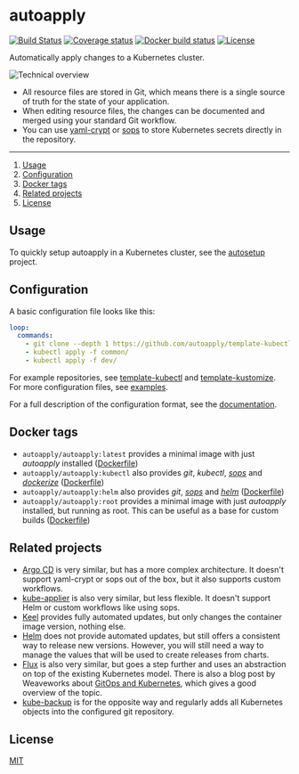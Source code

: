 # autoapply

[![Build Status](https://img.shields.io/travis/autoapply/autoapply.svg?style=flat-square)](https://travis-ci.org/autoapply/autoapply) [![Coverage status](https://img.shields.io/coveralls/github/autoapply/autoapply.svg?style=flat-square)](https://coveralls.io/github/autoapply/autoapply) [![Docker build status](https://img.shields.io/docker/build/autoapply/autoapply.svg?style=flat-square)](https://hub.docker.com/r/autoapply/autoapply/) [![License](https://img.shields.io/badge/license-MIT-blue.svg?style=flat-square)](https://github.com/autoapply/autoapply/blob/master/LICENSE)

Automatically apply changes to a Kubernetes cluster.

![Technical overview](https://autoapply.github.io/autoapply/overview.svg)

- All resource files are stored in Git, which means there is a single source of truth
  for the state of your application.
- When editing resource files, the changes can be documented and merged using your standard Git workflow.
- You can use [yaml-crypt](https://github.com/autoapply/yaml-crypt) or [sops](https://github.com/mozilla/sops) to store Kubernetes secrets directly in the repository.

---

1. [Usage](#usage)
2. [Configuration](#configuration)
3. [Docker tags](#docker-tags)
4. [Related projects](#related-projects)
5. [License](#license)

## Usage

To quickly setup autoapply in a Kubernetes cluster, see the [autosetup](https://github.com/autoapply/autosetup) project.

## Configuration

A basic configuration file looks like this:

```yaml
loop:
  commands:
    - git clone --depth 1 https://github.com/autoapply/template-kubectl .
    - kubectl apply -f common/
    - kubectl apply -f dev/
```

For example repositories, see [template-kubectl](https://github.com/autoapply/template-kubectl) and [template-kustomize](https://github.com/autoapply/template-kustomize). For more configuration files, see [examples](https://github.com/autoapply/autoapply/tree/master/docs/examples).

For a full description of the configuration format, see the [documentation](docs/configuration.md).

## Docker tags

* `autoapply/autoapply:latest` provides a minimal image with just *autoapply* installed ([Dockerfile](build/Dockerfile))
* `autoapply/autoapply:kubectl` also provides *git*, *kubectl*, *[sops](https://github.com/mozilla/sops)* and *[dockerize](https://github.com/jwilder/dockerize)* ([Dockerfile](build/kubectl/Dockerfile))
* `autoapply/autoapply:helm` also provides *git*, *[sops](https://github.com/mozilla/sops)* and *[helm](https://github.com/kubernetes/helm)* ([Dockerfile](build/helm/Dockerfile))
* `autoapply/autoapply:root` provides a minimal image with just *autoapply* installed, but running as root. This can be useful as a base for custom builds ([Dockerfile](build/root/Dockerfile))

## Related projects

- [Argo CD](https://github.com/argoproj/argo-cd) is very similar, but has a more complex architecture.
  It doesn't support yaml-crypt or sops out of the box, but it also supports custom workflows.
- [kube-applier](https://github.com/box/kube-applier) is also very similar, but less flexible.
  It doesn't support Helm or custom workflows like using sops.
- [Keel](https://github.com/keel-hq/keel) provides fully automated updates, but only changes
  the container image version, nothing else.
- [Helm](https://github.com/kubernetes/helm) does not provide automated updates, but still offers
  a consistent way to release new versions. However, you will still need a way to manage the values
  that will be used to create releases from charts.
- [Flux](https://github.com/fluxcd/flux) is also very similar, but goes a step further and
  uses an abstraction on top of the existing Kubernetes model.
  There is also a blog post by Weaveworks about
  [GitOps and Kubernetes](https://www.weave.works/blog/gitops-high-velocity-cicd-for-kubernetes),
  which gives a good overview of the topic.
- [kube-backup](https://github.com/pieterlange/kube-backup) is for the opposite way and regularly
  adds all Kubernetes objects into the configured git repository.

## License

[MIT](LICENSE)

